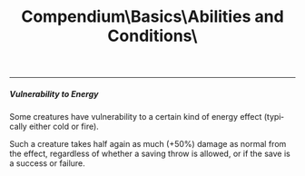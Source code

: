 ﻿---
lang: en
aliases: [Vulnerability To Energy]
title: Compendium\Basics\Abilities and Conditions\
tag: Abilities, Conditions
---

---
##### Vulnerability to Energy

Some creatures have vulnerability to a certain kind of energy effect (typically either cold or fire). 

Such a creature takes half again as much (+50%) damage as normal from the effect, regardless of whether a saving throw is allowed, or if the save is a success or failure.

<br><br>
---
